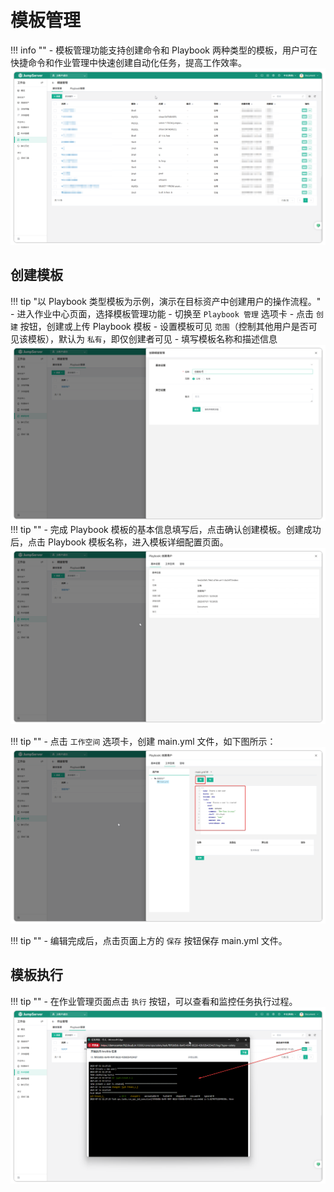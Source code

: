 # 模板管理
!!! info ""
    - 模板管理功能支持创建命令和 Playbook 两种类型的模板，用户可在快捷命令和作业管理中快速创建自动化任务，提高工作效率。
![v4_mode_manage_1](../../../../img/v4_mode_manage_1.png)
## 创建模板
!!! tip "以 Playbook 类型模板为示例，演示在目标资产中创建用户的操作流程。"
    - 进入作业中心页面，选择模板管理功能
    - 切换至 `Playbook 管理` 选项卡
    - 点击 `创建` 按钮，创建或上传 Playbook 模板
    - 设置模板可见 `范围`（控制其他用户是否可见该模板），默认为 `私有`，即仅创建者可见
    - 填写模板名称和描述信息
![v4_mode_manage_2](../../../../img/v4_mode_manage_2.png)
!!! tip ""
    - 完成 Playbook 模板的基本信息填写后，点击确认创建模板。创建成功后，点击 Playbook 模板名称，进入模板详细配置页面。
![v4_mode_manage_3](../../../../img/v4_mode_manage_3.png)

!!! tip ""
    - 点击 `工作空间` 选项卡，创建 main.yml 文件，如下图所示：
![v4_mode_manage_4](../../../../img/v4_mode_manage_4.png)

!!! tip ""
    - 编辑完成后，点击页面上方的 `保存` 按钮保存 main.yml 文件。

## 模板执行
!!! tip ""
    - 在作业管理页面点击 `执行` 按钮，可以查看和监控任务执行过程。
![v4_mode_manage_5](../../../../img/v4_mode_manage_5.png)

